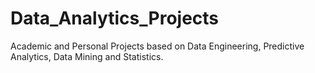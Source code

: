 # Data_Analytics_Projects
 Academic and Personal Projects based on Data Engineering, Predictive Analytics, Data Mining and Statistics.
